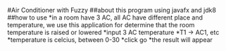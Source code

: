 #Air Conditioner with Fuzzy
##about
this program using javafx and jdk8
##how to use
*in a room have 3 AC, all AC have different place and temperature, we use this application for determine that the room temperature is raised or lowered
*input 3 AC temperature
    *T1 -> AC1, etc
    *temperature is celcius, between 0-30
*click go
*the result will appear